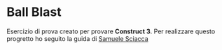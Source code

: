 # Ball Blast

Esercizio di prova creato per provare __Construct 3__.
Per realizzare questo progretto ho seguito la guida di [Samuele Sciacca]()
